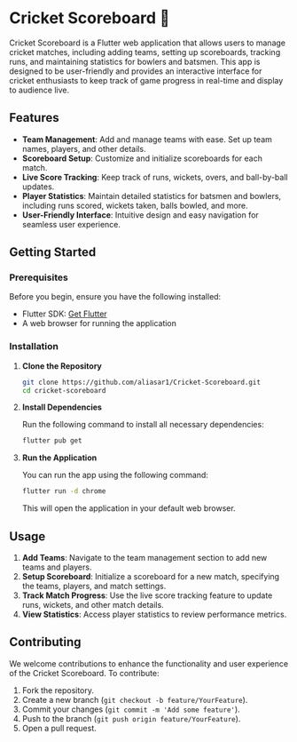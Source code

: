 # Cricket Scoreboard 🏏

Cricket Scoreboard is a Flutter web application that allows users to manage cricket matches, including adding teams, setting up scoreboards, tracking runs, and maintaining statistics for bowlers and batsmen. This app is designed to be user-friendly and provides an interactive interface for cricket enthusiasts to keep track of game progress in real-time and display to audience live.

## Features

- **Team Management**: Add and manage teams with ease. Set up team names, players, and other details.
- **Scoreboard Setup**: Customize and initialize scoreboards for each match.
- **Live Score Tracking**: Keep track of runs, wickets, overs, and ball-by-ball updates.
- **Player Statistics**: Maintain detailed statistics for batsmen and bowlers, including runs scored, wickets taken, balls bowled, and more.
- **User-Friendly Interface**: Intuitive design and easy navigation for seamless user experience.

## Getting Started

### Prerequisites

Before you begin, ensure you have the following installed:

- Flutter SDK: [Get Flutter](https://flutter.dev/docs/get-started/install)
- A web browser for running the application

### Installation

1. **Clone the Repository**

   ```bash
   git clone https://github.com/aliasar1/Cricket-Scoreboard.git
   cd cricket-scoreboard
   ```

2. **Install Dependencies**

   Run the following command to install all necessary dependencies:

   ```bash
   flutter pub get
   ```

3. **Run the Application**

   You can run the app using the following command:

   ```bash
   flutter run -d chrome
   ```

   This will open the application in your default web browser.

## Usage

1. **Add Teams**: Navigate to the team management section to add new teams and players.
2. **Setup Scoreboard**: Initialize a scoreboard for a new match, specifying the teams, players, and match settings.
3. **Track Match Progress**: Use the live score tracking feature to update runs, wickets, and other match details.
4. **View Statistics**: Access player statistics to review performance metrics.

## Contributing

We welcome contributions to enhance the functionality and user experience of the Cricket Scoreboard. To contribute:

1. Fork the repository.
2. Create a new branch (`git checkout -b feature/YourFeature`).
3. Commit your changes (`git commit -m 'Add some feature'`).
4. Push to the branch (`git push origin feature/YourFeature`).
5. Open a pull request.
